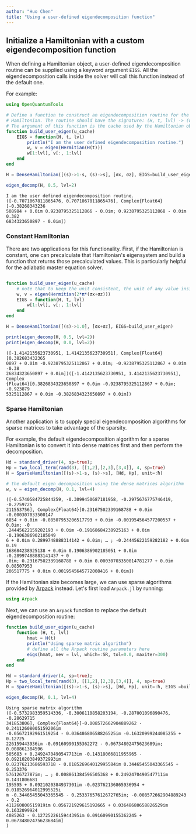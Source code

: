 ```yaml
---
author: "Huo Chen"
title: "Using a user-defined eigendecomposition function"
---
```




## Initialize a Hamiltonian with a custom eigendecomposition function

When defining a Hamiltonian object, a user-defined eigendecomposition routine can be supplied using a keyword argument `EIGS`. All the eigendecomposition calls inside the solver will call this function instead of the default one.

For example:

```julia
using OpenQuantumTools

# Define a function to construct an eigendecomposition routine for the
# Hamiltonian. The routine should have the signature: (H, t, lvl) -> (w, v).
# The argument of this function is the cache used by the Hamiltonian object.
function build_user_eigen(u_cache)
    EIGS = function(H, t, lvl)
        println("I am the user defined eigendecomposition routine.")
        w, v = eigen(Hermitian(H(t)))
        w[1:lvl], v[:, 1:lvl]
    end
end

H = DenseHamiltonian([(s)->1-s, (s)->s], [σx, σz], EIGS=build_user_eigen)

eigen_decomp(H, 0.5, lvl=2)
```

```
I am the user defined eigendecomposition routine.
([-0.7071067811865476, 0.7071067811865476], Complex{Float64}[-0.38268343236
508984 + 0.0im 0.9238795325112866 - 0.0im; 0.9238795325112868 - 0.0im 0.382
6834323650897 - 0.0im])
```





### Constant Hamiltonian
There are two applications for this functionality. First, if the Hamiltonian is constant, one can precalculate that Hamiltonian's eigensystem and build a function that returns those precalculated values. This is particularly helpful for the adiabatic master equation solver.

```julia

function build_user_eigen(u_cache)
    # note that to keep the unit consistent, the unit of any value inside the routine should be 1/h
    w, v = eigen(Hermitian(2*π*(σx+σz)))
    EIGS = function(H, t, lvl)
        w[1:lvl], v[:, 1:lvl]
    end
end

H = DenseHamiltonian([(s)->1.0], [σx+σz], EIGS=build_user_eigen)

print(eigen_decomp(H, 0.5, lvl=2))
print(eigen_decomp(H, 0.0, lvl=2))
```

```
([-1.4142135623730951, 1.4142135623730951], Complex{Float64}[0.382683432365
0897 + 0.0im -0.9238795325112867 + 0.0im; -0.9238795325112867 + 0.0im -0.38
26834323650897 + 0.0im])([-1.4142135623730951, 1.4142135623730951], Complex
{Float64}[0.3826834323650897 + 0.0im -0.9238795325112867 + 0.0im; -0.923879
5325112867 + 0.0im -0.3826834323650897 + 0.0im])
```





### Sparse Hamiltonian

Another application is to supply special eigendecomposition algorithms for sparse matrices to take advantage of the sparsity. 

For example, the default eigendecomposition algorithm for a sparse Hamiltonian is to convert it into dense matrices first and then perform the decomposition.

```julia
Hd = standard_driver(4, sp=true);
Hp = two_local_term(rand(3), [[1,2],[2,3],[3,4]], 4, sp=true)
H = SparseHamiltonian([(s)->1-s, (s)->s], [Hd, Hp], unit=:ħ)

# the default eigen_decomposition using the dense matrices algorithm
w, v = eigen_decomp(H, 0.1, lvl=4)
```

```
([-0.5740584725844259, -0.3099450687181958, -0.2975676775746419, -0.2759725
211553756], Complex{Float64}[0.23167502339168788 + 0.0im -0.000307033500147
6854 + 0.0im -0.08507953206517793 + 0.0im -0.001954564577200557 + 0.0im; -0
.24445622159282193 + 0.0im -0.19168684238925163 + 0.0im -0.1906386902185049
6 + 0.0im 0.2899748888314142 + 0.0im; … ; -0.24445622159282182 + 0.0im 0.19
168684238925138 + 0.0im 0.1906386902185051 + 0.0im -0.28997488883141437 + 0
.0im; 0.23167502339168788 + 0.0im 0.00030703350014781277 + 0.0im 0.08507953
206517775 + 0.0im 0.0019545645772008416 + 0.0im])
```




If the Hamiltonian size becomes large, we can use sparse algorithms provided by [Arpack](https://github.com/JuliaLinearAlgebra/Arpack.jl) instead. Let's first load `Arpack.jl` by running:
```julia
using Arpack
```




Next, we can use an `Arpack` function to replace the default eigendecomposition routine:
```julia
function build_user_eigen(u_cache)
    function (H, t, lvl)
        hmat = H(t)
        println("Using sparse matrix algorithm")
        # define all the Arpack routine parameters here
        eigs(hmat, nev = lvl, which=:SR, tol=0.0, maxiter=300)
    end
end

Hd = standard_driver(4, sp=true);
Hp = two_local_term(rand(3), [[1,2],[2,3],[3,4]], 4, sp=true)
H = SparseHamiltonian([(s)->1-s, (s)->s], [Hd, Hp], unit=:ħ, EIGS =build_user_eigen)

eigen_decomp(H, 0.1, lvl=4)
```

```
Using sparse matrix algorithm
([-0.5732983359514336, -0.3006110858203194, -0.287001096890476, -0.28629715
341853806], Complex{Float64}[-0.008572662904889262 - 0.24112608005159206im 
-0.05672192961519254 - 0.03648680658826525im -0.16320999244085255 + 0.12725
226159443936im -0.09160990155362272 - 0.06734802475623689im; 0.008861384596
505683 + 0.2492470490547713im -0.14318066811955965 - 0.09210203849372993im 
0.02376213686593718 - 0.018526964012995584im 0.34465455043365545 + 0.253376
57612672787im; … ; 0.008861384596505368 + 0.2492470490547711im 0.1431806681
195595 + 0.0921020384937301im -0.023762136865936954 + 0.018526964012995525i
m -0.34465455043365545 - 0.25337657612672765im; -0.008572662904889243 - 0.2
411260800515919im 0.056721929615192665 + 0.03648680658826529im 0.1632099924
4085263 - 0.1272522615944395im 0.09160990155362245 + 0.06734802475623684im]
)
```


